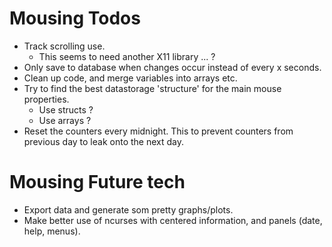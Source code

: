 Mousing Todos
=======

  * Track scrolling use.
    * This seems to need another X11 library ... ?
  * Only save to database when changes occur instead of every x seconds.
  * Clean up code, and merge variables into arrays etc.
  * Try to find the best datastorage 'structure' for the main mouse properties.
    * Use structs ? 
    * Use arrays ?
  * Reset the counters every midnight. This to prevent counters from previous day to leak onto the next day.


Mousing Future tech
===================

  * Export data and generate som pretty graphs/plots.
  * Make better use of ncurses with centered information, and panels (date, help, menus).
